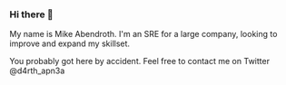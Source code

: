 <a href="https://github.com/mabendroth/mabendroth/blob/a351115edb539cc62b09df6c21f071b64ea39db7/github-banner.png"></a>

### Hi there 👋

My name is Mike Abendroth. I'm an SRE for a large company, looking to improve and expand my skillset.

You probably got here by accident. Feel free to contact me on Twitter @d4rth_apn3a


